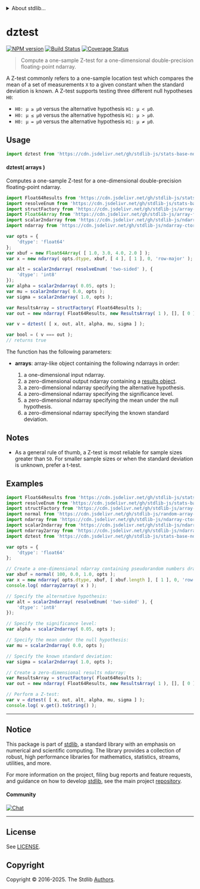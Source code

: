 <!--

@license Apache-2.0

Copyright (c) 2025 The Stdlib Authors.

Licensed under the Apache License, Version 2.0 (the "License");
you may not use this file except in compliance with the License.
You may obtain a copy of the License at

   http://www.apache.org/licenses/LICENSE-2.0

Unless required by applicable law or agreed to in writing, software
distributed under the License is distributed on an "AS IS" BASIS,
WITHOUT WARRANTIES OR CONDITIONS OF ANY KIND, either express or implied.
See the License for the specific language governing permissions and
limitations under the License.

-->


<details>
  <summary>
    About stdlib...
  </summary>
  <p>We believe in a future in which the web is a preferred environment for numerical computation. To help realize this future, we've built stdlib. stdlib is a standard library, with an emphasis on numerical and scientific computation, written in JavaScript (and C) for execution in browsers and in Node.js.</p>
  <p>The library is fully decomposable, being architected in such a way that you can swap out and mix and match APIs and functionality to cater to your exact preferences and use cases.</p>
  <p>When you use stdlib, you can be absolutely certain that you are using the most thorough, rigorous, well-written, studied, documented, tested, measured, and high-quality code out there.</p>
  <p>To join us in bringing numerical computing to the web, get started by checking us out on <a href="https://github.com/stdlib-js/stdlib">GitHub</a>, and please consider <a href="https://opencollective.com/stdlib">financially supporting stdlib</a>. We greatly appreciate your continued support!</p>
</details>

# dztest

[![NPM version][npm-image]][npm-url] [![Build Status][test-image]][test-url] [![Coverage Status][coverage-image]][coverage-url] <!-- [![dependencies][dependencies-image]][dependencies-url] -->

> Compute a one-sample Z-test for a one-dimensional double-precision floating-point ndarray.

<section class="intro">

A Z-test commonly refers to a one-sample location test which compares the mean of a set of measurements `X` to a given constant when the standard deviation is known. A Z-test supports testing three different null hypotheses `H0`:

-   `H0: μ ≥ μ0` versus the alternative hypothesis `H1: μ < μ0`.
-   `H0: μ ≤ μ0` versus the alternative hypothesis `H1: μ > μ0`.
-   `H0: μ = μ0` versus the alternative hypothesis `H1: μ ≠ μ0`.

</section>

<!-- /.intro -->



<section class="usage">

## Usage

```javascript
import dztest from 'https://cdn.jsdelivr.net/gh/stdlib-js/stats-base-ndarray-dztest@deno/mod.js';
```

#### dztest( arrays )

Computes a one-sample Z-test for a one-dimensional double-precision floating-point ndarray.

```javascript
import Float64Results from 'https://cdn.jsdelivr.net/gh/stdlib-js/stats-base-ztest-one-sample-results-float64@deno/mod.js';
import resolveEnum from 'https://cdn.jsdelivr.net/gh/stdlib-js/stats-base-ztest-alternative-resolve-enum@deno/mod.js';
import structFactory from 'https://cdn.jsdelivr.net/gh/stdlib-js/array-struct-factory@deno/mod.js';
import Float64Array from 'https://cdn.jsdelivr.net/gh/stdlib-js/array-float64@deno/mod.js';
import scalar2ndarray from 'https://cdn.jsdelivr.net/gh/stdlib-js/ndarray-from-scalar@deno/mod.js';
import ndarray from 'https://cdn.jsdelivr.net/gh/stdlib-js/ndarray-ctor@deno/mod.js';

var opts = {
    'dtype': 'float64'
};
var xbuf = new Float64Array( [ 1.0, 3.0, 4.0, 2.0 ] );
var x = new ndarray( opts.dtype, xbuf, [ 4 ], [ 1 ], 0, 'row-major' );

var alt = scalar2ndarray( resolveEnum( 'two-sided' ), {
    'dtype': 'int8'
});
var alpha = scalar2ndarray( 0.05, opts );
var mu = scalar2ndarray( 0.0, opts );
var sigma = scalar2ndarray( 1.0, opts );

var ResultsArray = structFactory( Float64Results );
var out = new ndarray( Float64Results, new ResultsArray( 1 ), [], [ 0 ], 0, 'row-major' );

var v = dztest( [ x, out, alt, alpha, mu, sigma ] );

var bool = ( v === out );
// returns true
```

The function has the following parameters:

-   **arrays**: array-like object containing the following ndarrays in order:

    1.  a one-dimensional input ndarray.
    2.  a zero-dimensional output ndarray containing a [results object][@stdlib/stats/base/ztest/one-sample/results/float64].
    3.  a zero-dimensional ndarray specifying the alternative hypothesis.
    4.  a zero-dimensional ndarray specifying the significance level.
    5.  a zero-dimensional ndarray specifying the mean under the null hypothesis.
    6.  a zero-dimensional ndarray specifying the known standard deviation.

</section>

<!-- /.usage -->

<section class="notes">

## Notes

-   As a general rule of thumb, a Z-test is most reliable for sample sizes greater than `50`. For smaller sample sizes or when the standard deviation is unknown, prefer a t-test.

</section>

<!-- /.notes -->

<section class="examples">

## Examples

<!-- eslint no-undef: "error" -->

```javascript
import Float64Results from 'https://cdn.jsdelivr.net/gh/stdlib-js/stats-base-ztest-one-sample-results-float64@deno/mod.js';
import resolveEnum from 'https://cdn.jsdelivr.net/gh/stdlib-js/stats-base-ztest-alternative-resolve-enum@deno/mod.js';
import structFactory from 'https://cdn.jsdelivr.net/gh/stdlib-js/array-struct-factory@deno/mod.js';
import normal from 'https://cdn.jsdelivr.net/gh/stdlib-js/random-array-normal@deno/mod.js';
import ndarray from 'https://cdn.jsdelivr.net/gh/stdlib-js/ndarray-ctor@deno/mod.js';
import scalar2ndarray from 'https://cdn.jsdelivr.net/gh/stdlib-js/ndarray-from-scalar@deno/mod.js';
import ndarray2array from 'https://cdn.jsdelivr.net/gh/stdlib-js/ndarray-to-array@deno/mod.js';
import dztest from 'https://cdn.jsdelivr.net/gh/stdlib-js/stats-base-ndarray-dztest@deno/mod.js';

var opts = {
    'dtype': 'float64'
};

// Create a one-dimensional ndarray containing pseudorandom numbers drawn from a normal distribution:
var xbuf = normal( 100, 0.0, 1.0, opts );
var x = new ndarray( opts.dtype, xbuf, [ xbuf.length ], [ 1 ], 0, 'row-major' );
console.log( ndarray2array( x ) );

// Specify the alternative hypothesis:
var alt = scalar2ndarray( resolveEnum( 'two-sided' ), {
    'dtype': 'int8'
});

// Specify the significance level:
var alpha = scalar2ndarray( 0.05, opts );

// Specify the mean under the null hypothesis:
var mu = scalar2ndarray( 0.0, opts );

// Specify the known standard deviation:
var sigma = scalar2ndarray( 1.0, opts );

// Create a zero-dimensional results ndarray:
var ResultsArray = structFactory( Float64Results );
var out = new ndarray( Float64Results, new ResultsArray( 1 ), [], [ 0 ], 0, 'row-major' );

// Perform a Z-test:
var v = dztest( [ x, out, alt, alpha, mu, sigma ] );
console.log( v.get().toString() );
```

</section>

<!-- /.examples -->

<!-- Section for related `stdlib` packages. Do not manually edit this section, as it is automatically populated. -->

<section class="related">

</section>

<!-- /.related -->

<!-- Section for all links. Make sure to keep an empty line after the `section` element and another before the `/section` close. -->


<section class="main-repo" >

* * *

## Notice

This package is part of [stdlib][stdlib], a standard library with an emphasis on numerical and scientific computing. The library provides a collection of robust, high performance libraries for mathematics, statistics, streams, utilities, and more.

For more information on the project, filing bug reports and feature requests, and guidance on how to develop [stdlib][stdlib], see the main project [repository][stdlib].

#### Community

[![Chat][chat-image]][chat-url]

---

## License

See [LICENSE][stdlib-license].


## Copyright

Copyright &copy; 2016-2025. The Stdlib [Authors][stdlib-authors].

</section>

<!-- /.stdlib -->

<!-- Section for all links. Make sure to keep an empty line after the `section` element and another before the `/section` close. -->

<section class="links">

[npm-image]: http://img.shields.io/npm/v/@stdlib/stats-base-ndarray-dztest.svg
[npm-url]: https://npmjs.org/package/@stdlib/stats-base-ndarray-dztest

[test-image]: https://github.com/stdlib-js/stats-base-ndarray-dztest/actions/workflows/test.yml/badge.svg?branch=main
[test-url]: https://github.com/stdlib-js/stats-base-ndarray-dztest/actions/workflows/test.yml?query=branch:main

[coverage-image]: https://img.shields.io/codecov/c/github/stdlib-js/stats-base-ndarray-dztest/main.svg
[coverage-url]: https://codecov.io/github/stdlib-js/stats-base-ndarray-dztest?branch=main

<!--

[dependencies-image]: https://img.shields.io/david/stdlib-js/stats-base-ndarray-dztest.svg
[dependencies-url]: https://david-dm.org/stdlib-js/stats-base-ndarray-dztest/main

-->

[chat-image]: https://img.shields.io/gitter/room/stdlib-js/stdlib.svg
[chat-url]: https://app.gitter.im/#/room/#stdlib-js_stdlib:gitter.im

[stdlib]: https://github.com/stdlib-js/stdlib

[stdlib-authors]: https://github.com/stdlib-js/stdlib/graphs/contributors

[umd]: https://github.com/umdjs/umd
[es-module]: https://developer.mozilla.org/en-US/docs/Web/JavaScript/Guide/Modules

[deno-url]: https://github.com/stdlib-js/stats-base-ndarray-dztest/tree/deno
[deno-readme]: https://github.com/stdlib-js/stats-base-ndarray-dztest/blob/deno/README.md
[umd-url]: https://github.com/stdlib-js/stats-base-ndarray-dztest/tree/umd
[umd-readme]: https://github.com/stdlib-js/stats-base-ndarray-dztest/blob/umd/README.md
[esm-url]: https://github.com/stdlib-js/stats-base-ndarray-dztest/tree/esm
[esm-readme]: https://github.com/stdlib-js/stats-base-ndarray-dztest/blob/esm/README.md
[branches-url]: https://github.com/stdlib-js/stats-base-ndarray-dztest/blob/main/branches.md

[stdlib-license]: https://raw.githubusercontent.com/stdlib-js/stats-base-ndarray-dztest/main/LICENSE

[@stdlib/stats/base/ztest/one-sample/results/float64]: https://github.com/stdlib-js/stats-base-ztest-one-sample-results-float64/tree/deno

</section>

<!-- /.links -->
